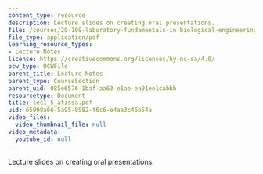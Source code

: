 ```yaml
---
content_type: resource
description: Lecture slides on creating oral presentations.
file: /courses/20-109-laboratory-fundamentals-in-biological-engineering-fall-2007/65998a665a958582f6c6e4aa3c46b54a_lec1_5_atissa.pdf
file_type: application/pdf
learning_resource_types:
- Lecture Notes
license: https://creativecommons.org/licenses/by-nc-sa/4.0/
ocw_type: OCWFile
parent_title: Lecture Notes
parent_type: CourseSection
parent_uid: 085e6576-1baf-aa63-e1ae-ea01ee1cabbb
resourcetype: Document
title: lec1_5_atissa.pdf
uid: 65998a66-5a95-8582-f6c6-e4aa3c46b54a
video_files:
  video_thumbnail_file: null
video_metadata:
  youtube_id: null
---
```

Lecture slides on creating oral presentations.